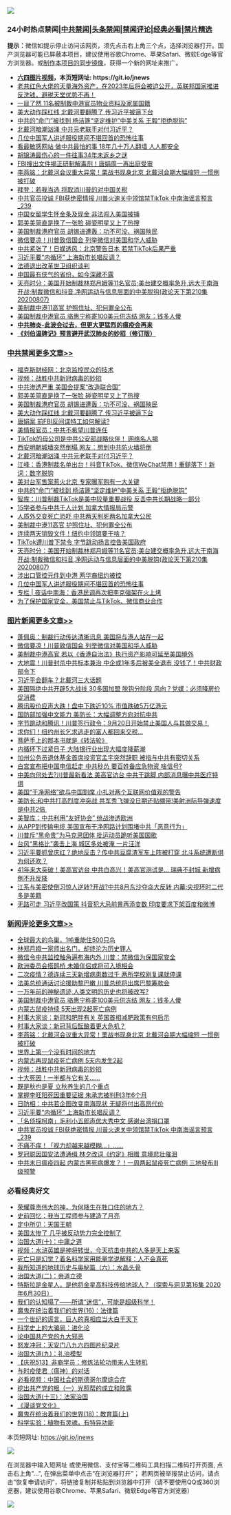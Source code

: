 ![](https://raw.githubusercontent.com/fqnews/bnews/master/64photo/fqnews-qr.jpg)

<div id="tt">
<h3>24小时热点禁闻|<a href="#%E4%B8%AD%E5%85%B1%E7%A6%81%E9%97%BB%E6%9B%B4%E5%A4%9A%E6%96%87%E7%AB%A0">中共禁闻</a>|<a href="#%E5%9B%BE%E7%89%87%E6%96%B0%E9%97%BB%E6%9B%B4%E5%A4%9A%E6%96%87%E7%AB%A0">头条禁闻</a>|<a href="#%E6%96%B0%E9%97%BB%E8%AF%84%E8%AE%BA%E6%9B%B4%E5%A4%9A%E6%96%87%E7%AB%A0">禁闻评论|<a href="#%E5%BF%85%E7%9C%8B%E7%BB%8F%E5%85%B8%E5%A5%BD%E6%96%87">经典必看|<a href="/video.md#%E7%A6%81%E7%89%87%E7%B2%BE%E9%80%89">禁片精选</a></h3>
<div><b>提示：</b>微信如提示停止访问该网页，须先点击右上角三个点，选择浏览器打开。国产浏览器可能已屏蔽本项目，建议使用谷歌Chrome、苹果Safari、微软Edge等官方浏览器。或<a href="https://github.com/fqnews/bnews/blob/master/%E5%88%B6%E4%BD%9Cgit%E7%A6%81%E9%97%BB%E9%95%9C%E5%83%8F.md">制作本项目的同步镜像</a>，获得一个新的网址来推广。</div>
<ul>
<li><b><a href="http://d1.bdrive.tk/64.mp4" target="_blank">六四图片视频</a>，本页短网址: https://git.io/jnews</b></li>
<li><a href="/bannedvideo/20200808/1376477.md">老共红色大佬的天量海外资产，在2023年后将会被迫公开，英联邦国家推进反洗钱，避税天堂优势不再！</a></li>
<li><a href="/cnnews/20200808/1376488.md">一目了然 11名被制裁中港官员物业资料及家属国籍</a></li>
<li><a href="/cbnews/20200808/1376633.md">美大动作踩红线 北戴河要翻腾了 传习近平被逼下台</a></li>
<li><a href="/cbnews/20200808/1376566.md">中共的“命门”被找到 杨洁篪“坚定维护”中美关系 王毅“拒绝脱钩”</a></li>
<li><a href="/cbnews/20200808/1376595.md">北戴河暗潮汹涌 中共元老联手对付习近平？</a></li>
<li><a href="/cbnews/20200808/1376442.md">几位中国军人讲述服役期间不堪回首的恐怖往事</a></li>
<li><a href="/cnnews/20200808/1376506.md">看最敏感网站 做中共最怕的事 18年几十万人翻墙 人人都安全</a></li>
<li><a href="/cnnews/20200808/1376453.md">胡锦涛最伤心的一件往事34年未返乡之谜</a></li>
<li><a href="/cnnews/20200808/1376576.md">FBI搜出文件揭正研制解毒剂！唐娟周一再出庭受审</a></li>
<li><a href="/comments/20200808/1376792.md">李燕铭：北戴河会议重大异常！栗战书现身北京 北戴河会期大幅缩短 一惯例被打破</a></li>
<li><a href="/cnnews/20200808/1376487.md">拜登：若我当选 将取消川普的对中国关税</a></li>
<li><a href="/comments/20200808/1376702.md">中共官员投诚 FBI获绝密情报 川普火速关中领馆禁TikTok 中南海谣言预言_239</a></li>
<li><a href="/cnnews/20200808/1376517.md">中国女留学生怀金条及现金 非法闯入美国被捕</a></li>
<li><a href="/cbnews/20200808/1376705.md">郭美美简直是换了一张脸 碰瓷明星又上了热搜</a></li>
<li><a href="/cbnews/20200808/1376647.md">美国制裁港府官员 胡锡进遭轰：功不可没、祸国殃民 </a></li>
<li><a href="/topimagenews/20200808/1376494.md">微信要凉！川普致信国会 列举微信对美国和华人威胁</a></li>
<li><a href="/cnnews/20200808/1376639.md">中共紧张了！日媒透风：北京警告日本 若禁TikTok后果严重</a></li>
<li><a href="/comments/20200808/1376708.md">习近平要“内循环” 上海新市长唱反调？</a></li>
<li><a href="/baitai/20200808/1376783.md">法德退出改革世卫组织谈判</a></li>
<li><a href="/ssgc/20200808/1376466.md">中国最有侠气的省份，如今深藏不露</a></li>
<li><a href="/cbnews/20200808/1376458.md">天亮时分：美国开始制裁林郑月娥等11名官员;美台建交概率急升,远大于南海开战;制裁微信和抖音,净网运动与信息层面的中美脱钩(政论天下第210集 20200807)</a></li>
<li><a href="/cbnews/20200808/1376525.md">美制裁中港11高官 护照住址、犯何罪全公布</a></li>
<li><a href="/comments/20200808/1376814.md">美国制裁中港官员 骆惠宁称寄100美元供冻结 网友：钱多人傻</a></li>
<li><b><a href="/comments/20200211/1275071.md" target="_blank">中共肺炎-此波会过去，但更大更猛烈的瘟疫会再来</a></b></li>
<li><b><a href="/comments/20200207/1272816.md" target="_blank">《刘伯温碑记》预言避开武汉肺炎的妙招（修订版）</a></b></li>
</ul>
</div>

<div class="catlist">
<h3><a href="/cbnews/" target="_blank">中共禁闻</a><span><a href="/cbnews/" target="_blank" rel="nofollow">更多文章>></a></span></h3>
<ul>
<li><a href="/cbnews/20200809/1376876.md" target="_blank">福克斯财经网：北京监控民众的技术</a></li>
<li><a href="/comments/20200808/1376747.md" target="_blank">视频：战胜中共新冠病毒的妙招</a></li>
<li><a href="/cbnews/20200808/1376749.md" target="_blank">中共渗透严重 美国会提案“改造联合国”</a></li>
<li><a href="/cbnews/20200808/1376705.md" target="_blank">郭美美简直是换了一张脸 碰瓷明星又上了热搜</a></li>
<li><a href="/cbnews/20200808/1376647.md" target="_blank">美国制裁港府官员 胡锡进遭轰：功不可没、祸国殃民</a></li>
<li><a href="/cbnews/20200808/1376633.md" target="_blank">美大动作踩红线 北戴河要翻腾了 传习近平被逼下台</a></li>
<li><a href="/cbnews/20200808/1376632.md" target="_blank">唐娟案 前FBI反间谍特工如何解读?</a></li>
<li><a href="/cbnews/20200808/1376631.md" target="_blank">美情报官员：中共不希望川普连任</a></li>
<li><a href="/cbnews/20200808/1376630.md" target="_blank">TikTok的母公司是中共公安部战略伙伴！ 网络名人揭</a></li>
<li><a href="/cbnews/20200808/1376627.md" target="_blank">西安明朝城墙突然倒塌 网友：想到中共防火墙将倒</a></li>
<li><a href="/cbnews/20200808/1376595.md" target="_blank">北戴河暗潮汹涌 中共元老联手对付习近平？</a></li>
<li><a href="/cbnews/20200808/1376592.md" target="_blank">江峰：香港制裁名单出台！抖音TikTok、微信WeChat禁用！重鎚落下！新词：数字脱钩</a></li>
<li><a href="/cbnews/20200808/1376585.md" target="_blank">美对台军售案惹火北京 专家曝军购有一大关键</a></li>
<li><a href="/cbnews/20200808/1376566.md" target="_blank">中共的“命门”被找到 杨洁篪“坚定维护”中美关系 王毅“拒绝脱钩”</a></li>
<li><a href="/cbnews/20200808/1376554.md" target="_blank">智库：川普制裁TikTok是美中较量重要战役 反击中共长期战略一部分</a></li>
<li><a href="/cbnews/20200808/1376553.md" target="_blank">15学者参与中共千人计划 加拿大情报局示警</a></li>
<li><a href="/cbnews/20200808/1376544.md" target="_blank">人质外交变死亡恐吓 中共两天判死两名加拿大公民</a></li>
<li><a href="/cbnews/20200808/1376525.md" target="_blank">美制裁中港11高官 护照住址、犯何罪全公布</a></li>
<li><a href="/cbnews/20200808/1376511.md" target="_blank">连续两天销毁文件！纽约中领馆要干啥？</a></li>
<li><a href="/cbnews/20200808/1376510.md" target="_blank">TikTok遭川普下禁令 字节跳动扬言控告美国政府</a></li>
<li><a href="/cbnews/20200808/1376458.md" target="_blank">天亮时分：美国开始制裁林郑月娥等11名官员;美台建交概率急升,远大于南海开战;制裁微信和抖音,净网运动与信息层面的中美脱钩(政论天下第210集 20200807)</a></li>
<li><a href="/cbnews/20200808/1376445.md" target="_blank">涉出口管控元件到中港 两华裔纽约被控</a></li>
<li><a href="/cbnews/20200808/1376442.md" target="_blank">几位中国军人讲述服役期间不堪回首的恐怖往事</a></li>
<li><a href="/cbnews/20200808/1376424.md" target="_blank">专栏 | 夜话中南海：香港民调再次把李克强架在火上烤</a></li>
<li><a href="/cbnews/20200807/1376221.md" target="_blank">为了保护国家安全，美国禁止与TikTok、微信商业合作</a></li>

</ul>
</div>
<div class="catlist">
<h3><a href="/topimagenews/" target="_blank">图片新闻</a><span><a href="/topimagenews/" target="_blank" rel="nofollow">更多文章>></a></span></h3>
<ul>
<li><a href="/topimagenews/20200808/1376653.md" target="_blank">蓬佩奥：制裁行动传达清晰讯息 美国将与港人站在一起</a></li>
<li><a href="/topimagenews/20200808/1376494.md" target="_blank">微信要凉！川普致信国会 列举微信对美国和华人威胁</a></li>
<li><a href="/topimagenews/20200808/1376493.md" target="_blank">美制裁中港高官 若以《香港自治法》执行资产影响可延至美国境外</a></li>
<li><a href="/topimagenews/20200807/1376320.md" target="_blank">大地震！川普封杀中共标本兼治 中企或1年多后被美全退市 没钱了！中共财政部令下</a></li>
<li><a href="/topimagenews/20200807/1376226.md" target="_blank">习近平会翻车？北戴河三大话题</a></li>
<li><a href="/topimagenews/20200807/1376194.md" target="_blank">美国隔绝中共开辟5大战线 30多国加盟 脱钩分阶段 风向？党媒：必须降房价促消费</a></li>
<li><a href="/topimagenews/20200807/1376088.md" target="_blank">腾讯股价应声大跌！盘中下跌近10% 市值跌破5万亿港元</a></li>
<li><a href="/topimagenews/20200807/1376087.md" target="_blank">国防部加强中文能力 美防长：大幅调整方向对抗中共</a></li>
<li><a href="/topimagenews/20200807/1375982.md" target="_blank">字节跳动和腾讯！川普签行政令：9月20日开始禁止美国人与其做交易！</a></li>
<li><a href="/topimagenews/20200807/1375920.md" target="_blank">求你们！纽约州长乞求逃走的富人都回来交税…</a></li>
<li><a href="/comments/20200807/1375707.md" target="_blank">菩萨手上的那本书就是《转法轮》</a></li>
<li><a href="/topimagenews/20200807/1375875.md" target="_blank">内循环下过紧日子 大陆银行业出现大幅度降薪潮</a></li>
<li><a href="/topimagenews/20200807/1375874.md" target="_blank">加州公务员退休基金首席投资官孟宇突然辞职 被指与中共有密切关系</a></li>
<li><a href="/topimagenews/20200807/1375873.md" target="_blank">白宫宣布把中国电信赶走 中共秒怂 要百姓备应急物资 啥信号?</a></li>
<li><a href="/topimagenews/20200807/1375872.md" target="_blank">中美向何处去?川普最新看法 美高官访台 中共干跳脚 内部消息曝中共医疗特供</a></li>
<li><a href="/topimagenews/20200807/1375871.md" target="_blank">美国“干净网络”欲与中国割席 小扎对两个互联网价值观的警告</a></li>
<li><a href="/topimagenews/20200806/1375697.md" target="_blank">美防长:和中共打高烈度冲突战 共军秀飞弹没日期还贴绷带!美射洲际导弹速度是中共2倍 </a></li>
<li><a href="/comments/20200806/1375618.md" target="_blank">美智库：中共利用“友好协会”  统战渗透欧洲</a></li>
<li><a href="/topimagenews/20200806/1375434.md" target="_blank">从APP到传输电缆 美国宣布干净网路计划围堵中共「恶意行为」</a></li>
<li><a href="/topimagenews/20200806/1375377.md" target="_blank">川普斥“黑命贵”为马克思团体 批运动员跪听美国国歌</a></li>
<li><a href="/topimagenews/20200806/1375376.md" target="_blank">台风“黑格比”袭击上海 城区多处被淹 一片汪洋</a></li>
<li><a href="/topimagenews/20200805/1375292.md" target="_blank">习近平要抓曾庆红？绝地反击？传中共豆腐渣军车上阵被打穿 北斗系统遭断供为何还吹？</a></li>
<li><a href="/topimagenews/20200805/1375288.md" target="_blank">41年来大突破！美高官访台 中共白高兴！美高官测试是&#8230; 瑞典不封城 新增病例不升反降</a></li>
<li><a href="/topimagenews/20200805/1375287.md" target="_blank">江系与美密使倒习惊人逆转?开战?中共8月东沙夺岛大反转 内幕:央视环时二代多是美籍</a></li>
<li><a href="/topimagenews/20200805/1375286.md" target="_blank">无路可走 习近平改国策 抖音犯大忌前景再添变数 印度要求下架百度和微博</a></li>

</ul>
</div>
<div class="catlist">
<h3><a href="/comments/" target="_blank">新闻评论</a><span><a href="/comments/" target="_blank" rel="nofollow">更多文章>></a></span></h3>
<ul>
<li><a href="/comments/20200809/1376893.md" target="_blank">全球最大的鸟巢，1吨重能住500只鸟</a></li>
<li><a href="/comments/20200809/1376875.md" target="_blank">林郑月娥一家师出名门，却终沦为历史罪人</a></li>
<li><a href="/comments/20200809/1376855.md" target="_blank">微信令中共监控触角遍布海内外 川普：禁微信为保国家安全</a></li>
<li><a href="/comments/20200809/1376850.md" target="_blank">欧洲委员会搭鹊桥 未婚伴侣或将可入境相会</a></li>
<li><a href="/comments/20200809/1376849.md" target="_blank">二次疫情？德连续三天新增病患数过千  两所学校刚复课就停课</a></li>
<li><a href="/comments/20200809/1376842.md" target="_blank">法美总统通话讨论援助黎巴嫩  川普总统将出席巴黎筹款会</a></li>
<li><a href="/comments/20200808/1376827.md" target="_blank">一万年前的神秘遗迹,人类文明的历史也将被改写?</a></li>
<li><a href="/comments/20200808/1376814.md" target="_blank">美国制裁中港官员 骆惠宁称寄100美元供冻结 网友：钱多人傻</a></li>
<li><a href="/comments/20200808/1376802.md" target="_blank">内蒙古鼠疫持续 5天出现2起死亡病例</a></li>
<li><a href="/comments/20200808/1376801.md" target="_blank">时事大家谈：新冠和肥胖有关 英国首相减肥政策有何启示</a></li>
<li><a href="/comments/20200808/1376800.md" target="_blank">时事大家谈：新冠背后酝酿着更大危机？</a></li>
<li><a href="/comments/20200808/1376792.md" target="_blank">李燕铭：北戴河会议重大异常！栗战书现身北京 北戴河会期大幅缩短 一惯例被打破</a></li>
<li><a href="/comments/20200808/1376773.md" target="_blank">世界上第一个没有时间的地方</a></li>
<li><a href="/comments/20200808/1376757.md" target="_blank">内蒙古再现鼠疫死亡病例 5天内发生2起</a></li>
<li><a href="/comments/20200808/1376747.md" target="_blank">视频：战胜中共新冠病毒的妙招</a></li>
<li><a href="/comments/20200808/1376730.md" target="_blank">十大死因！一半都与它有关&#8230;&#8230;</a></li>
<li><a href="/comments/20200808/1376729.md" target="_blank">既是秋也是夏 立秋养生的几个重点</a></li>
<li><a href="/comments/20200808/1376728.md" target="_blank">掌握李旺阳死因重要证据 朱承志被判刑3年6个月</a></li>
<li><a href="/comments/20200808/1376709.md" target="_blank">日防相：中共若企图改变南海现状 无疑将付出高昂代价</a></li>
<li><a href="/comments/20200808/1376708.md" target="_blank">习近平要“内循环” 上海新市长唱反调？</a></li>
<li><a href="/comments/20200808/1376707.md" target="_blank">「名侦探柯南」毛利小五郎声优大秀中文  感谢台湾捐口罩</a></li>
<li><a href="/comments/20200808/1376702.md" target="_blank">中共官员投诚 FBI获绝密情报 川普火速关中领馆禁TikTok 中南海谣言预言_239</a></li>
<li><a href="/comments/20200808/1376679.md" target="_blank">不痛不痒！「视力却越来越模糊…」&#8230;&#8230;</a></li>
<li><a href="/comments/20200808/1376678.md" target="_blank">罗冠聪因国安法遭通缉  林夕改词《约定》相赠  意境悲壮催泪</a></li>
<li><a href="/comments/20200808/1376664.md" target="_blank">中共末日瘟疫四起 内蒙古黑死病爆发？！一周两起鼠疫死亡病例 三地發布Ⅲ级预警</a></li>

</ul>
</div>

<div class="catlist">
<h3>必看经典好文</h3>
<ul>
<li><a href="/comments/20200618/1346830.md" target="_blank">荣耀尊贵伟大的神，为何降生在牲口住的地方？</a></li>
<li><a href="/aomi/history/20141104/323033.md" target="_blank">史前回忆：我当工程师参与建造了月亮</a></li>
<li><a href="/tculture/xiulian/20151111/470021.md" target="_blank">定中所见：天国王朝</a></li>
<li><a href="/comments/20200624/1349702.md" target="_blank">美国太惨了 几乎被反动势力完全控制了</a></li>
<li><a href="/cbnews/20180316/915423.md" target="_blank">治国大道(十)：中庸之道</a></li>
<li><a href="/comments/20200623/1273653.md" target="_blank">视频：水浒英雄是神将转世，今天抗击中共的人多是天上来客</a></li>
<li><a href="/comments/20200704/1355375.md" target="_blank">死亡只是幻觉？着名科学家用能量学说解释：人不会真死</a></li>
<li><a href="/cbnews/20171115/856086.md" target="_blank">我所知道的地球历史与奥秘篇（六）：水晶头骨</a></li>
<li><a href="/cbnews/20180308/911611.md" target="_blank">治国大道(二)：帝道立德</a></li>
<li><a href="/comments/20200712/1359460.md" target="_blank">特斯拉是金星人，是他将金星高科技传给地球人？（探索与洞见第16集 2020年6月30日）</a></li>
<li><a href="/sohnews/20161029/607205.md" target="_blank">我们的认知塌了——所谓“迷信”，可能是超级科学！</a></li>
<li><a href="/topimagenews/20180615/958090.md" target="_blank">魔鬼在统治着我们的世界(16)：法律篇</a></li>
<li><a href="/comments/20200621/1348067.md" target="_blank">一个世纪的谎言，巨人的真相应当大白于天下</a></li>
<li><a href="/comments/20200605/783246.md" target="_blank">科学史上的大骗局：进化论</a></li>
<li><a href="/comments/20200717/1361899.md" target="_blank">论中国共产党的九大邪恶</a></li>
<li><a href="/comments/20200604/783200.md" target="_blank">怒发冲冠：天安门八九六四图片纪录片</a></li>
<li><a href="/cbnews/20180315/914943.md" target="_blank">治国大道(九)：礼治模型</a></li>
<li><a href="/cbnews/20200518/1330564.md" target="_blank">【庆祝513】非裔学员：修炼法轮功带来人生转机</a></li>
<li><a href="/comments/20200327/1301424.md" target="_blank">与时疫使君（瘟神）的对话</a></li>
<li><a href="/comments/20200806/1375443.md" target="_blank">必看视频：中国社会的斯德哥尔摩综合症</a></li>
<li><a href="/comments/20200629/1352460.md" target="_blank">挖出共产党的根（一）光照帮的成立和败露</a></li>
<li><a href="/cbnews/20180319/916654.md" target="_blank">治国大道(十三)：法家治国</a></li>
<li><a href="/comments/20200521/783167.md" target="_blank">《漫谈党文化》</a></li>
<li><a href="/topimagenews/20180701/965109.md" target="_blank">魔鬼在统治着我们的世界(18)：教育篇(上)</a></li>
<li><a href="/comments/20200605/783205.md" target="_blank">科学实验：植物有灵魂，有特异功能</a></li>

</ul>
</div>

本页短网址: https://git.io/jnews

![](https://raw.githubusercontent.com/fqnews/bnews/master/64photo/fqnews-qr.jpg)

在浏览器中输入短网址 或使用微信、支付宝等二维码工具扫描二维码打开页面, 点击右上角"...", 在弹出菜单中点击“在浏览器打开”； 若网页被举报禁止访问，请点击“恢复申请访问”，将链接复制并粘贴到浏览器中打开（请不要使用QQ或360浏览器，建议使用谷歌Chrome、苹果Safari、微软Edge等官方浏览器）

![](https://raw.githubusercontent.com/fqnews/bnews/master/64photo/wx.jpg)